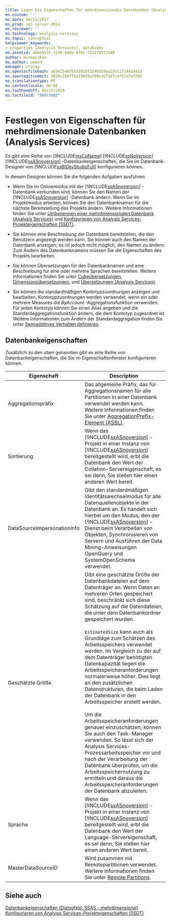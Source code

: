 ```yaml
---
title: Legen Sie Eigenschaften für mehrdimensionale Datenbanken (Analysis Services) | Microsoft-Dokumentation
ms.custom: ''
ms.date: 06/13/2017
ms.prod: sql-server-2014
ms.reviewer: ''
ms.technology: analysis-services
ms.topic: conceptual
helpviewer_keywords:
- properties [Analysis Services], databases
ms.assetid: a8be5b3f-3148-448a-976c-7222705155d9
author: minewiskan
ms.author: owend
manager: craigg
ms.openlocfilehash: aa3e1544f625183df3240359aa22b117144244d3
ms.sourcegitcommit: 3026c22b7fba19059a769ea5f367c4f51efaf286
ms.translationtype: MT
ms.contentlocale: de-DE
ms.lasthandoff: 06/15/2019
ms.locfileid: "66073002"
---
```

# <a name="set-multidimensional-database-properties-analysis-services"></a>Festlegen von Eigenschaften für mehrdimensionale Datenbanken (Analysis Services)
  Es gibt eine Reihe von [!INCLUDE[msCoName](../../includes/msconame-md.md)] [!INCLUDE[ssNoVersion](../../includes/ssnoversion-md.md)] [!INCLUDE[ssASnoversion](../../includes/ssasnoversion-md.md)] -Datenbankeigenschaften, die Sie im Datenbank-Designer von [!INCLUDE[ssBIDevStudioFull](../../includes/ssbidevstudiofull-md.md)] konfigurieren können.  
  
 In diesem Designer können Sie die folgenden Aufgaben ausführen:  
  
-   Wenn Sie im Onlinemodus mit der [!INCLUDE[ssASnoversion](../../includes/ssasnoversion-md.md)] -Datenbank verbunden sind, können Sie den Namen der [!INCLUDE[ssASnoversion](../../includes/ssasnoversion-md.md)] -Datenbank ändern. Wenn Sie im Projektmodus arbeiten, können Sie den Datenbanknamen für die nächste Bereitstellung des Projekts ändern. Weitere Informationen finden Sie unter [Umbenennen einer mehrdimensionalen Datenbank &#40;Analysis Services&#41;](rename-a-multidimensional-database-analysis-services.md) und [Konfigurieren von Analysis Services-Projekteigenschaften &#40;SSDT&#41;](configure-analysis-services-project-properties-ssdt.md).  
  
-   Sie können eine Beschreibung der Datenbank bereitstellen, die den Benutzern angezeigt werden kann. Sie können auch den Namen der Datenbank anzeigen; es ist jedoch nicht möglich, den Namen zu ändern. Zum Ändern des Datenbanknamens müssen Sie die Eigenschaften des Projekts bearbeiten.  
  
-   Sie können Übersetzungen für den Datenbanknamen und eine Beschreibung für eine oder mehrere Sprachen bereitstellen. Weitere Informationen finden Sie unter [Cubeübersetzungen](../multidimensional-models-olap-logical-cube-objects/cube-translations.md), [Dimensionsübersetzungen](../multidimensional-models-olap-logical-dimension-objects/dimension-translations.md), und [Übersetzungen &#40;Analysis Services&#41;](../translations-analysis-services.md).  
  
-   Sie können die standardmäßigen Kontotypzuordnungen anzeigen und bearbeiten. Kontotypzuordnungen werden verwendet, wenn ein oder mehrere Measures die *ByAccount* -Aggregationsfunktion verwenden. Für jeden Kontotyp können Sie einen Alias angeben und die Standardaggregationsfunktion ändern, die dem Kontotyp zugeordnet ist. Weitere Informationen zum Ändern der Standardaggregation finden Sie unter [Semiadditives Verhalten definieren](define-semiadditive-behavior.md).  
  
## <a name="database-properties"></a>Datenbankeigenschaften  
 Zusätzlich zu den oben genannten gibt es eine Reihe von Datenbankeigenschaften, die Sie im Eigenschaftenfenster konfigurieren können.  
  
|Eigenschaft|Description|  
|--------------|-----------------|  
|Aggregationspräfix|Das allgemeine Präfix, das für Aggregationsnamen für alle Partitionen in einer Datenbank verwendet werden kann. Weitere Informationen finden Sie unter [AggregationPrefix-Element &#40;ASSL&#41;](https://docs.microsoft.com/bi-reference/assl/properties/aggregationprefix-element-assl).|  
|Sortierung|Wenn das [!INCLUDE[ssASnoversion](../../includes/ssasnoversion-md.md)] -Projekt in einer Instanz von [!INCLUDE[ssASnoversion](../../includes/ssasnoversion-md.md)] bereitgestellt wird, erbt die Datenbank den Wert der Collation-Servereigenschaft, es sei denn, Sie stellen hier einen anderen Wert bereit.|  
|DataSourceImpersonationInfo|Gibt den standardmäßigen Identitätswechselmodus für alle Datenquellenobjekte in der Datenbank an. Es handelt sich hierbei um den Modus, den der [!INCLUDE[ssASnoversion](../../includes/ssasnoversion-md.md)] -Dienst beim Verarbeiten von Objekten, Synchronisieren von Servern und Ausführen der Data Mining-Anweisungen OpenQuery und SystemOpenSchema verwendet.|  
|Geschätzte Größe|Gibt eine geschätzte Größe der Datenbankdateien auf dem Datenträger an. Wenn Daten an mehreren Orten gespeichert sind, beschränkt sich diese Schätzung auf die Datendateien, die unter dem Datenbankordner gespeichert wurden.<br /><br /> `EstimatedSize` kann auch als Grundlage zum Schätzen des Arbeitsspeichers verwendet werden. Im Vergleich zu der auf dem Datenträger benötigten Datenkapazität liegen die Arbeitsspeicheranforderungen normalerweise höher. Dies liegt an den zusätzlichen Datenstrukturen, die beim Laden der Datenbank in den Arbeitsspeicher erstellt werden.<br /><br /> Um die Arbeitsspeicheranforderungen genauer einzuschätzen, können Sie auch den Task-Manager verwenden. So lässt sich der Analysis Services-Prozessarbeitsspeicher vor und nach der Verarbeitung der Datenbank überprüfen, um die Arbeitsspeichernutzung zu ermitteln und daraus die Arbeitsspeicheranforderungen der Datenbank abzuleiten.|  
|Sprache|Wenn das [!INCLUDE[ssASnoversion](../../includes/ssasnoversion-md.md)] -Projekt in einer Instanz von [!INCLUDE[ssASnoversion](../../includes/ssasnoversion-md.md)] bereitgestellt wird, erbt die Datenbank den Wert der Language-Servereigenschaft, es sei denn, Sie stellen hier einen anderen Wert bereit.|  
|MasterDataSourceID|Wird zusammen mit Remotepartitionen verwendet. Weitere Informationen finden Sie unter [Remote Partitions](../multidimensional-models-olap-logical-cube-objects/partitions-remote-partitions.md).|  
  
## <a name="see-also"></a>Siehe auch  
 [Datenbankeigenschaften &#40;Dialogfeld, SSAS – mehrdimensional&#41;](../database-properties-dialog-box-ssas-multidimensional.md)   
 [Konfigurieren von Analysis Services-Projekteigenschaften &#40;SSDT&#41;](configure-analysis-services-project-properties-ssdt.md)  
  
  
